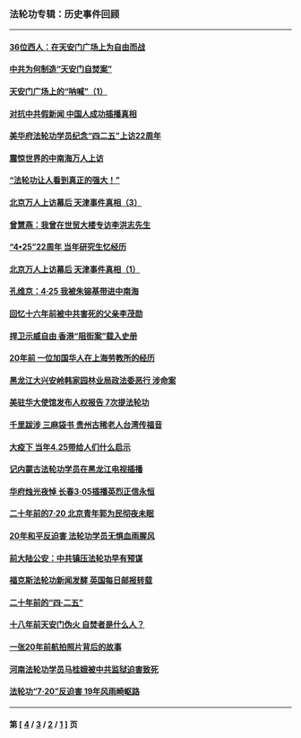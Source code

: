 ### 法轮功专辑：历史事件回顾
---
#### [36位西人：在天安门广场上为自由而战](../../pages/nf5793/n13390029.md?03230430) 
#### [中共为何制造“天安门自焚案”](../../pages/nf5793/n13183270.md?03230430) 
#### [天安门广场上的“呐喊”（1）](../../pages/nf5793/n13105277.md?03230430) 
#### [对抗中共假新闻 中国人成功插播真相](../../pages/nf5793/n12910618.md?03230430) 
#### [美华府法轮功学员纪念“四二五”上访22周年](../../pages/nf5793/n12904445.md?03230430) 
#### [震惊世界的中南海万人上访](../../pages/nf5793/n12903976.md?03230430) 
#### [“法轮功让人看到真正的强大！”](../../pages/nf5793/n12903195.md?03230430) 
#### [北京万人上访幕后 天津事件真相（3）](../../pages/nf5793/n12902807.md?03230430) 
#### [曾慧燕：我曾在世贸大楼专访李洪志先生](../../pages/nf5793/n12898729.md?03230430) 
#### [“4•25”22周年 当年研究生忆经历](../../pages/nf5793/n12894152.md?03230430) 
#### [北京万人上访幕后 天津事件真相（1）](../../pages/nf5793/n12885174.md?03230430) 
#### [孔维京：4·25 我被朱镕基带进中南海](../../pages/nf5793/n12864987.md?03230430) 
#### [回忆十六年前被中共害死的父亲李茂勋](../../pages/nf5793/n12880270.md?03230430) 
#### [捍卫示威自由 香港“阻街案”载入史册](../../pages/nf5793/n12811245.md?03230430) 
#### [20年前 一位加国华人在上海劳教所的经历](../../pages/nf5793/n12707932.md?03230430) 
#### [黑龙江大兴安岭韩家园林业局政法委恶行 涉命案](../../pages/nf5793/n12622815.md?03230430) 
#### [美驻华大使馆发布人权报告 7次提法轮功](../../pages/nf5793/n12520541.md?03230430) 
#### [千里跋涉 三麻袋书 贵州古稀老人台湾传福音](../../pages/nf5793/n12198750.md?03230430) 
#### [大疫下 当年4.25带给人们什么启示](../../pages/nf5793/n12058565.md?03230430) 
#### [记内蒙古法轮功学员在黑龙江电视插播](../../pages/nf5793/n11699194.md?03230430) 
#### [华府烛光夜悼 长春3·05插播英烈正信永恒](../../pages/nf5793/n11397432.md?03230430) 
#### [二十年前的7·20 北京青年郭为民彻夜未眠](../../pages/nf5793/n11354195.md?03230430) 
#### [20年和平反迫害 法轮功学员无惧血雨腥风](../../pages/nf5793/n11348279.md?03230430) 
#### [前大陆公安：中共镇压法轮功早有预谋](../../pages/nf5793/n11352168.md?03230430) 
#### [福克斯法轮功新闻发酵  英国每日邮报转载](../../pages/nf5793/n11285952.md?03230430) 
#### [二十年前的“四·二五”](../../pages/nf5793/n11207639.md?03230430) 
#### [十八年前天安门伪火 自焚者是什么人？](../../pages/nf5793/n10996556.md?03230430) 
#### [一张20年前航拍照片背后的故事](../../pages/nf5793/n10693797.md?03230430) 
#### [河南法轮功学员马桂娥被中共监狱迫害致死](../../pages/nf5793/n10684974.md?03230430) 
#### [法轮功“7‧20”反迫害 19年风雨崎岖路](../../pages/nf5793/n10570834.md?03230430) 

---
#### 第 [ [4](./4.md?03230430) / [3](./3.md?03230430) / [2](./2.md?03230430) / [1](./1.md?03230430) ] 页
